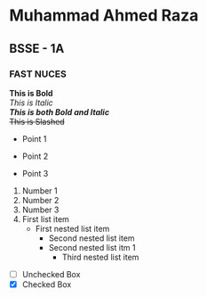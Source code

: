 # Muhammad Ahmed Raza
## BSSE - 1A
### FAST NUCES
**This is Bold**\
_This is Italic_\
**_This is both Bold and Italic_**\
~~This is Slashed~~
- Point 1
* Point 2
+ Point 3
1. Number 1
2. Number 2
3. Number 3
1. First list item
   - First nested list item
     - Second nested list item
     - Second nested list itm 1
       - Third nested list item
- [ ] Unchecked Box
- [x] Checked Box
